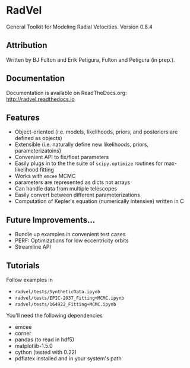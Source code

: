 # RadVel

General Toolkit for Modeling Radial Velocities. Version 0.8.4

## Attribution

Written by BJ Fulton and Erik Petigura, Fulton and Petigura (in prep.).

## Documentation

Documentation is available on ReadTheDocs.org: http://radvel.readthedocs.io

## Features

- Object-oriented (i.e. models, likelihoods, priors, and posteriors are defined as objects)
- Extensible (i.e. naturally define new likelihoods, priors, parameterizatoins)
- Convenient API to fix/float parameters
- Easily plugs in to the the suite of `scipy.optimize` routines for max-likelihood fitting 
- Works with `emcee` MCMC
- parameters are represented as dicts not arrays
- Can handle data from multiple telescopes
- Easily convert between different parameterizations
- Computation of Kepler's equation (numerically intensive) written in C

## Future Improvements...

- Bundle up examples in convenient test cases
- PERF: Optimizations for low eccentricity orbits
- Streamline API

## Tutorials 

Follow examples in

- `radvel/tests/SyntheticData.ipynb`
- `radvel/tests/EPIC-2037_Fitting+MCMC.ipynb`
- `radvel/tests/164922_Fitting+MCMC.ipynb`

You'll need the following dependencies

- emcee
- corner 
- pandas (to read in hdf5)
- matplotlib-1.5.0
- cython (tested with 0.22)
- pdflatex installed and in your system's path

